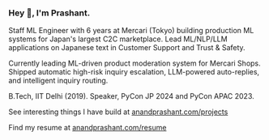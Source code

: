 ### Hey 👋, I'm Prashant.

Staff ML Engineer with 6 years at Mercari (Tokyo) building production ML systems for Japan's largest C2C marketplace. Lead ML/NLP/LLM applications on Japanese text in Customer Support and Trust & Safety.

Currently leading ML-driven product moderation system for Mercari Shops. Shipped automatic high-risk inquiry escalation, LLM-powered auto-replies, and intelligent inquiry routing.

B.Tech, IIT Delhi (2019). Speaker, PyCon JP 2024 and PyCon APAC 2023.

See interesting things I have build at [anandprashant.com/projects](https://anandprashant.com/projects)

Find my resume at [anandprashant.com/resume](https://anandprashant.com/resume)
